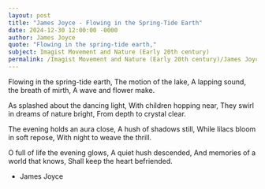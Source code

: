 ```yaml
---
layout: post
title: "James Joyce - Flowing in the Spring-Tide Earth"
date: 2024-12-30 12:00:00 -0000
author: James Joyce
quote: "Flowing in the spring-tide earth,"
subject: Imagist Movement and Nature (Early 20th century)
permalink: /Imagist Movement and Nature (Early 20th century)/James Joyce/James Joyce - Flowing in the Spring-Tide Earth
---
```


Flowing in the spring-tide earth,
The motion of the lake,
A lapping sound, the breath of mirth,
A wave and flower make.

As splashed about the dancing light,
With children hopping near,
They swirl in dreams of nature bright,
From depth to crystal clear.

The evening holds an aura close,
A hush of shadows still,
While lilacs bloom in soft repose,
With night to weave the thrill.

O full of life the evening glows,
A quiet hush descended,
And memories of a world that knows,
Shall keep the heart befriended.


- James Joyce
